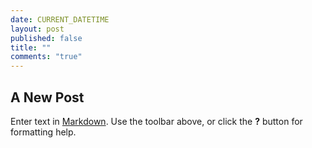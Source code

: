 ```yaml
---
date: CURRENT_DATETIME
layout: post
published: false
title: ""
comments: "true"
---
```


## A New Post

Enter text in [Markdown](http://daringfireball.net/projects/markdown/). Use the toolbar above, or click the **?** button for formatting help.
